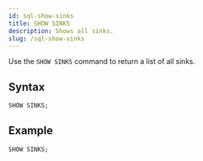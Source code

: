 ```yaml
---
id: sql-show-sinks
title: SHOW SINKS
description: Shows all sinks.
slug: /sql-show-sinks
---
```


Use the `SHOW SINKS` command to return a list of all sinks.

## Syntax

```sql
SHOW SINKS;
```


## Example

```sql
SHOW SINKS;
```
